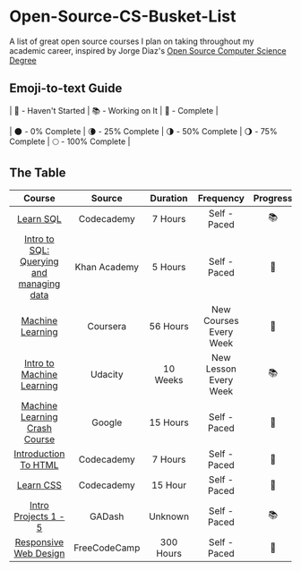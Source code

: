 # Open-Source-CS-Busket-List
A list of great open source courses I plan on taking throughout my academic career, inspired by Jorge Diaz's [Open Source Computer Science Degree](https://github.com/jorgediazjr/open-source-cs)

## Emoji-to-text Guide
| 🛑 - Haven't Started |
 📚 - Working on It |
 🥇 - Complete |

 | 🌑 - 0% Complete |
 🌘 - 25% Complete |
 🌗 - 50% Complete |
 🌖 - 75% Complete |
 🌕 - 100% Complete |

## The Table
| Course | Source | Duration | Frequency | Progress | Completed | 
| :---: | :---: | :---: | :---: | :---: | :---: |
| [Learn SQL](https://www.codecademy.com/learn/learn-sql) | Codecademy | 7 Hours | Self - Paced | 📚 | 🌗 |
| [Intro to SQL: Querying and managing data](https://www.khanacademy.org/computing/computer-programming/sql) | Khan Academy |  5 Hours | Self - Paced | 🛑 | 🌑 |
| [Machine Learning](https://coursera.org/learn/machine-learning) | Coursera | 56 Hours | New Courses Every Week | 🛑 | 🌑 |
| [Intro to Machine Learning](https://www.udacity.com/course/intro-to-machine-learning--ud120) | Udacity | 10 Weeks | New Lesson Every Week | 📚 | 🌑 |
| [Machine Learning Crash Course](https://developers.google.com/machine-learning/crash-course) | Google | 15 Hours | Self - Paced | 🛑 | 🌑 |
| [Introduction To HTML](https://www.codecademy.com/learn/learn-html) | Codecademy | 7 Hours | Self - Paced | 🛑 | 🌑 |
| [Learn CSS](https://www.codecademy.com/learn/learn-css) | Codecademy | 15 Hour | Self - Paced | 🛑 | 🌑 |
| [Intro Projects 1 - 5](https://dash.generalassemb.ly/projects) | GADash | Unknown | Self - Paced | 📚 | 🌘 |
| [Responsive Web Design](https://learn.freecodecamp.org/) | FreeCodeCamp | 300 Hours | Self - Paced | 🛑 | 🌑 |
